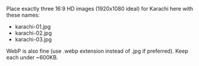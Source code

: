 Place exactly three 16:9 HD images (1920x1080 ideal) for Karachi here with these names:

- karachi-01.jpg
- karachi-02.jpg
- karachi-03.jpg

WebP is also fine (use .webp extension instead of .jpg if preferred). Keep each under ~600KB.

